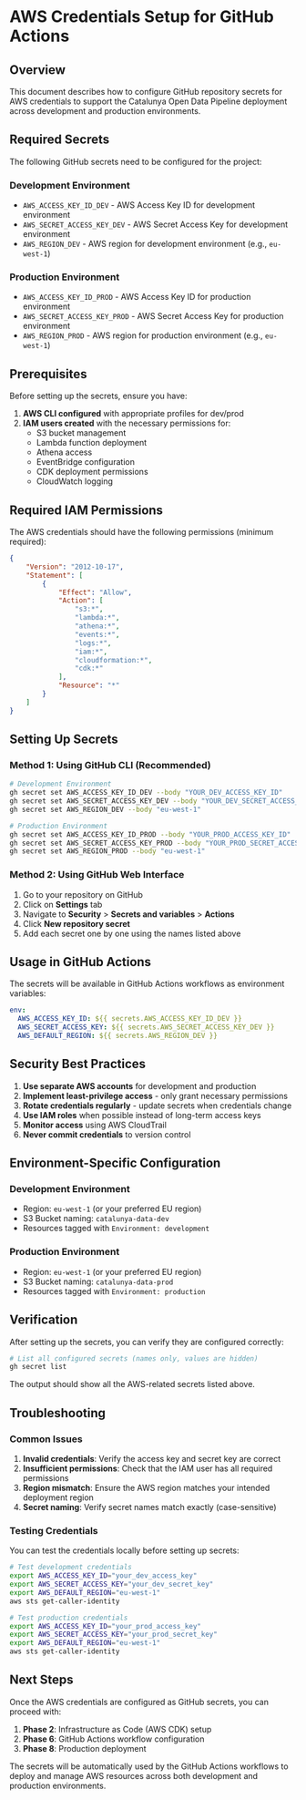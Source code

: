 # AWS Credentials Setup for GitHub Actions

## Overview

This document describes how to configure GitHub repository secrets for AWS credentials to support the Catalunya Open Data Pipeline deployment across development and production environments.

## Required Secrets

The following GitHub secrets need to be configured for the project:

### Development Environment
- `AWS_ACCESS_KEY_ID_DEV` - AWS Access Key ID for development environment
- `AWS_SECRET_ACCESS_KEY_DEV` - AWS Secret Access Key for development environment
- `AWS_REGION_DEV` - AWS region for development environment (e.g., `eu-west-1`)

### Production Environment  
- `AWS_ACCESS_KEY_ID_PROD` - AWS Access Key ID for production environment
- `AWS_SECRET_ACCESS_KEY_PROD` - AWS Secret Access Key for production environment
- `AWS_REGION_PROD` - AWS region for production environment (e.g., `eu-west-1`)

## Prerequisites

Before setting up the secrets, ensure you have:

1. **AWS CLI configured** with appropriate profiles for dev/prod
2. **IAM users created** with the necessary permissions for:
   - S3 bucket management
   - Lambda function deployment
   - Athena access
   - EventBridge configuration
   - CDK deployment permissions
   - CloudWatch logging

## Required IAM Permissions

The AWS credentials should have the following permissions (minimum required):

```json
{
    "Version": "2012-10-17",
    "Statement": [
        {
            "Effect": "Allow",
            "Action": [
                "s3:*",
                "lambda:*",
                "athena:*",
                "events:*",
                "logs:*",
                "iam:*",
                "cloudformation:*",
                "cdk:*"
            ],
            "Resource": "*"
        }
    ]
}
```

## Setting Up Secrets

### Method 1: Using GitHub CLI (Recommended)

```bash
# Development Environment
gh secret set AWS_ACCESS_KEY_ID_DEV --body "YOUR_DEV_ACCESS_KEY_ID"
gh secret set AWS_SECRET_ACCESS_KEY_DEV --body "YOUR_DEV_SECRET_ACCESS_KEY"
gh secret set AWS_REGION_DEV --body "eu-west-1"

# Production Environment  
gh secret set AWS_ACCESS_KEY_ID_PROD --body "YOUR_PROD_ACCESS_KEY_ID"
gh secret set AWS_SECRET_ACCESS_KEY_PROD --body "YOUR_PROD_SECRET_ACCESS_KEY"
gh secret set AWS_REGION_PROD --body "eu-west-1"
```

### Method 2: Using GitHub Web Interface

1. Go to your repository on GitHub
2. Click on **Settings** tab
3. Navigate to **Security** > **Secrets and variables** > **Actions**
4. Click **New repository secret**
5. Add each secret one by one using the names listed above

## Usage in GitHub Actions

The secrets will be available in GitHub Actions workflows as environment variables:

```yaml
env:
  AWS_ACCESS_KEY_ID: ${{ secrets.AWS_ACCESS_KEY_ID_DEV }}
  AWS_SECRET_ACCESS_KEY: ${{ secrets.AWS_SECRET_ACCESS_KEY_DEV }}
  AWS_DEFAULT_REGION: ${{ secrets.AWS_REGION_DEV }}
```

## Security Best Practices

1. **Use separate AWS accounts** for development and production
2. **Implement least-privilege access** - only grant necessary permissions
3. **Rotate credentials regularly** - update secrets when credentials change
4. **Use IAM roles** when possible instead of long-term access keys
5. **Monitor access** using AWS CloudTrail
6. **Never commit credentials** to version control

## Environment-Specific Configuration

### Development Environment
- Region: `eu-west-1` (or your preferred EU region)
- S3 Bucket naming: `catalunya-data-dev`
- Resources tagged with `Environment: development`

### Production Environment
- Region: `eu-west-1` (or your preferred EU region)
- S3 Bucket naming: `catalunya-data-prod`  
- Resources tagged with `Environment: production`

## Verification

After setting up the secrets, you can verify they are configured correctly:

```bash
# List all configured secrets (names only, values are hidden)
gh secret list
```

The output should show all the AWS-related secrets listed above.

## Troubleshooting

### Common Issues

1. **Invalid credentials**: Verify the access key and secret key are correct
2. **Insufficient permissions**: Check that the IAM user has all required permissions
3. **Region mismatch**: Ensure the AWS region matches your intended deployment region
4. **Secret naming**: Verify secret names match exactly (case-sensitive)

### Testing Credentials

You can test the credentials locally before setting up secrets:

```bash
# Test development credentials
export AWS_ACCESS_KEY_ID="your_dev_access_key"
export AWS_SECRET_ACCESS_KEY="your_dev_secret_key"
export AWS_DEFAULT_REGION="eu-west-1"
aws sts get-caller-identity

# Test production credentials  
export AWS_ACCESS_KEY_ID="your_prod_access_key"
export AWS_SECRET_ACCESS_KEY="your_prod_secret_key"
export AWS_DEFAULT_REGION="eu-west-1"
aws sts get-caller-identity
```

## Next Steps

Once the AWS credentials are configured as GitHub secrets, you can proceed with:

1. **Phase 2**: Infrastructure as Code (AWS CDK) setup
2. **Phase 6**: GitHub Actions workflow configuration
3. **Phase 8**: Production deployment

The secrets will be automatically used by the GitHub Actions workflows to deploy and manage AWS resources across both development and production environments.
